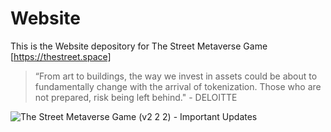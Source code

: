 # Website
This is the Website depository for The Street Metaverse Game [https://thestreet.space]


> “From art to buildings, the way we invest in assets could be about to fundamentally change with the arrival of tokenization. Those who are not prepared, risk being left behind." - DELOITTE

![The Street Metaverse Game (v2 2 2) - Important Updates](https://user-images.githubusercontent.com/8299759/173225523-3ba940c6-7f49-4ca8-80c1-f43404278433.png)
